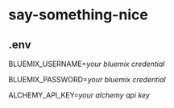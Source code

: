 # say-something-nice

## .env
BLUEMIX_USERNAME=*your bluemix credential*

BLUEMIX_PASSWORD=*your bluemix credential*

ALCHEMY_API_KEY=*your alchemy api key*
